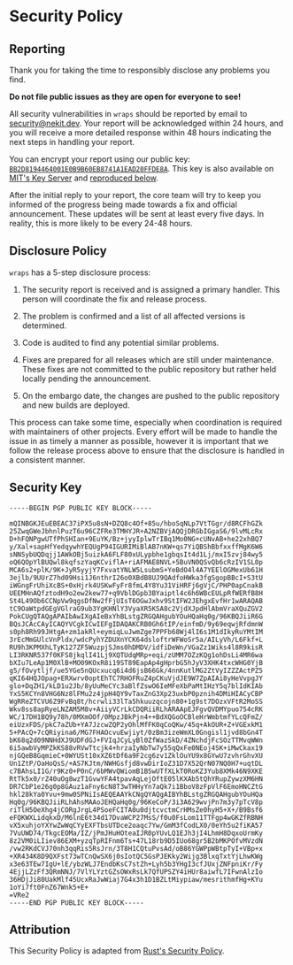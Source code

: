 # Security Policy

## Reporting

Thank you for taking the time to responsibly disclose any problems you find.

**Do not file public issues as they are open for everyone to see!**

All security vulnerabilities in `wraps` should be reported by email
to [security@nekit.dev][Security Email].
Your report will be acknowledged within 24 hours, and you will receive a more
detailed response within 48 hours indicating the next steps in handling your report.

You can encrypt your report using our public key:
[`BB2D8194464001E0B9B60EB8741A1EAD20FFDE8A`][Security Key].
This key is also available on [MIT's Key Server][MIT Key Server]
and [reproduced below](#security-key).

After the initial reply to your report, the core team will try to keep you
informed of the progress being made towards a fix and official announcement.
These updates will be sent at least every five days. In reality, this is
more likely to be every 24-48 hours.

## Disclosure Policy

`wraps` has a 5-step disclosure process:

1. The security report is received and is assigned a primary handler.
   This person will coordinate the fix and release process.

2. The problem is confirmed and a list of all affected versions is determined.

3. Code is audited to find any potential similar problems.

4. Fixes are prepared for all releases which are still under maintenance.
   These fixes are not committed to the public repository but rather
   held locally pending the announcement.

5. On the embargo date, the changes are pushed to the public repository
   and new builds are deployed.

This process can take some time, especially when coordination is required
with maintainers of other projects. Every effort will be made to handle
the issue in as timely a manner as possible, however it is important that
we follow the release process above to ensure that the disclosure is handled
in a consistent manner.

## Security Key

```text
-----BEGIN PGP PUBLIC KEY BLOCK-----

mQINBGKJEuEBEAC37iPX5u8sN+DZQ8c4Of+85u/hboSqNLp7VtTGgr/d8RCFhGZk
25ZwqGWeJbhnlPuzT6u96CZFRe3TMHYJR+A2NZBVjAQQjDRGbIGgaS6/9lvMLcRx
D+hFQNPgwUTfPhSHIan+9EuYK/Bz+jyyIplwTrIBq1Mo0NG+cUNvAB+he22xhBQ7
y/Xal+sapHfYedqywhYEQUgP94IGURIMiBlAB7nKW+qs7YiQBShBbfxxffMgK6W6
sNNSybUQDqjj1AWkOBj5uizkA6FLF80xULypbhe1gbqsIt4d1Lj/mxI5zvj84wy5
oQ6QOpYlBUQwl8kqfszYaqKCviflA+riAFMAE8NVL+5BuVN0QSvQb6cRzIV1SL0p
MCA6s2+plK/9K+JyR5yyjY7FxvatYNLW5LsubmS+YeBdO4l4A7YEElOGMexUb61H
3ejlb/9UUrZ7hd09Hsi1J6nthrI26o0XBdB8UJ9QAdfoHWka3fgSgopBBcI+S3tU
iWGngFrUhiXcBS+0xHjrk4USKwFyFr8fmL4Y8Yu31ViHRFj6gVjC/PHP0apCnakB
UEEMHnAQfztodH9o2ew2kew77+q9VblDGpb3BYaiptl4c6h6WBcEULpRfWERfB8H
St4L49Ob6CCNpVw9qgsDfNw2fFjUIsT6OGwJxhv9StIFW2JEhgxEvfHr1wARAQAB
tC9OaWtpdGEgVGlraG9ub3YgKHNlY3VyaXR5KSA8c2VjdXJpdHlAbmVraXQuZGV2
PokCUgQTAQgAPAIbAwIXgAIeBxYhBLstgZRGQAHgubYOuHQaHq0g/96KBQJiiR6G
BQsJCAcCAyICAQYVCgkICwIEFgIDAQAKCRB0Gh6tIP/einfmD/9y69eqwjRfdmnW
s0ph8Rh99JHtgA+zm1akRl+eymiqLuJwmZge7PPFb68Wj4lI6s1M1dIkyRuYMtIM
3rEcMmGUlcVnPldx/wdcPyhYZDUXnYCK64dsloftrWFWoSr5a/AILyVh/L6Fkf+L
RU9h3KPMXhLTyK127ZF5WuzpjSJms0hDMDV/idfiDeWn/VGaZz1Wiks4l8R9kisR
LI3RKNR537f0KFS8jkqlI41Lj9XQTUdqMRp+eqi/zUMM7OZzKQg1ohDsLi4MR6wa
bXIu7LeAp1M0XlB+MO09KOxR8i19ST89EapAp4gHprbG5hJyV3XHK4txcWHG0YjB
g5/fOvytljf/ue5YGe5nQUcxucq6i4d6jsB66Gk/4nnKutlMG2ZtVyIZZZActPZ5
qKI64HQJOpag+ERXwrv0optEhTC7RHOFRuZ4pCKuVjdJE9W7ZpAIAi8yHeVvpgJY
glo+DqZH1/kLD1u2Jb/8yUuMeCYc3aBlfZswO6IeMFeXbPaMtIHzY5q7blIdKIAb
YxS5KCYn8VHG6Nz8lFMu2z4jpH4QY9vTaxZnG3Xp23uxbP0pznih4DMiHIACyCBP
WgRReZTCVU6Z9FvBq8t/hcrwli33lTa5hkuuzqcojn80+1g9st7DOzxVFtR2MoSS
Wkv8ss8apRyeLNZAM5M8v+AiiyVCrLkCDQRiiRLhARAApEJFgvQVDMYpuo754cRK
WC/17DH1BQ9y78h/0MXmOOf/0MpzJBkPjn4++BdXQGoOCBleHrWmbtmfYLcQFmZ/
eiUzxFDS/pkC7aZUb+YA7JzcwZQP2yOhlMfFK0qCoQKw/45q+AkOUR+Z+VGExkM1
5+PAcQ+7cQRiyina6/MG7FHAOcvuEwjiyt/0zBm3izeWmXL0Gngisl1jvd8bGn4T
bK68q2d09NNHdXJ9UDFdGJ+FVIqJCyLyBl0ZfWazSkD/4ZNchdjFcSOzTTMvqWWn
6i5awbVyMPZkKS88vRVwTtcjk4+hrzaIyNbTw7y55qQxFe0NEoj4SK+iMwCkax19
njGQeB8GqmieC+0WYUSt10xXZ6tDf6a9F2cg6zv1ZklOuYU9x8GYwU7zvhrGhvXU
Un1ZtP/OaHoQsS/+AS7KJtm/NWHGsfjd8vwDirIoZ31D7X52QrN07NQ0H7+uqtDL
c7BAhsLI1G/r9Kz0+P0nC/6bMWvQWiomB1BSwUTfXLkT0RoKZ3Yub8XMk46N9XKE
RtTk5x0/rZ40uOg8wzT1GvwYFA4tpavAqLejOftE05lKXAb5tQhYRupZywzXM6HN
DR7CbP1e26g0p8GAuz1aFny6cN8T3wTHHyYn7aQk7i1BboV8zFpVlF6EmoHNCZtG
hkl28kYa0Yvu+9mw0SPNiIsAEQEAAYkCNgQYAQgAIBYhBLstgZRGQAHgubYOuHQa
Hq0g/96KBQJiiRLhAhsMAAoJEHQaHq0g/96KeCoP/3i3A629wvjPn7m3y7pTcV8p
riTlH5OeXhg4jCORgJrgL4PSoeFCITA0u0djtcvctmCrHMsZe0hyH5+X+/B9Bsf6
eFQKWXLidqkxD/M6lnE6t34d17DvaWCP27MsS/f0u0FsLom11TTFgp4wGKZfRBNH
vX5xuhjoYXYwZwWqCYyEXFTbsUTDce2oaqc7Yw/GmM3fCodLX0/0eYh5u2fiKA57
7VuUWD74/TkgcEOMa/IZ/jPmJHuHOteaIJR0pYUvLQ1EJh3jI4LhmH8DqxoUrmKy
8z2VM0iLIiev86EXM+yzqTpRIFnm6Ts+47L18rb9D5IUo68gr5B2bMKPOfvMVzdN
/vw2RKdCVJ70nh3qqRis5RsJrn/3T8H1CQtuPvsAd/oB86YGWPpWBtpTyI+VBp+x
+XR434K8D9QXFst73wTCnQwSX6j0sIotQC5GsPJEKky2Wijg3BlxqTxtYjLhwKWg
x3e63TEw7IgU+lE/ybzWLJ7EndbKsC7stZh+Lyh5b3YHgI3cfJUxjZNFpniKr/Fy
4EjjLZzFf3QRmNNJ/7VlYLYztGZsOWxRsLk7QfUPSZY4iHUr8aiwfL7IFwnAlzIo
36HDjJi80UakMlf45UcxRaJwWiaj7G4x3h1D1BZLtMiypiaw/mesrithmfHg+KYu
1oYi7ft0FnZ67Wnk5+E+
=VRe2
-----END PGP PUBLIC KEY BLOCK-----
```

## Attribution

This Security Policy is adapted from [Rust's Security Policy][Rust Security Policy].

[Security Email]: mailto:security@nekit.dev
[Security Key]: https://nekit.dev/keys/security
[MIT Key Server]: https://pgp.mit.edu/pks/lookup?op=index&search=0xBB2D8194464001E0B9B60EB8741A1EAD20FFDE8A
[Rust Security Policy]: https://rust-lang.org/policies/security

